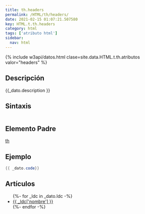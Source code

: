 ```yaml
---
title: th.headers
permalink: /HTML/th/headers/
date: 2021-02-15 01:07:21.507580
key: HTML.t.th.headers
category: html
tags: ['atributo html']
sidebar: 
  nav: html
---
```


{% include w3api/datos.html clase=site.data.HTML.t.th.atributos valor="headers" %}

## Descripción
{{_dato.description }}

## Sintaxis
~~~html
~~~

## Elemento Padre
[th](/HTML/th/)

## Ejemplo
~~~java
{{ _dato.code}}
~~~

## Artículos
<ul>
{%- for _ldc in _dato.ldc -%}
   <li>
       <a href="{{_ldc['url'] }}">{{ _ldc['nombre'] }}</a>
   </li>
{%- endfor -%}
</ul>

